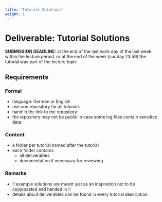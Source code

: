 ```yaml
---
title: 'Tutorial Solutions'
weight: 1
---
```



Deliverable: Tutorial Solutions
===============================


__SUBMISSION DEADLINE:__ at the end of the last work day of the last week within the lecture period, or at the end of
                         the week (sunday 23:59) the tutorial was part of the lecture topic


## Requirements

### Formal

* language: German or English
* use one repository for all tutorials
* hand in the link to the repository
* the repository may not be public in case some log files contain sensitive data 


### Content

* a folder per tutorial named after the tutorial
* each folder contains:
  * all deliverables
  * documentation if necessary for reviewing 


### Remarks

* ‼️ example solutions are meant just as an inspiration not to be copy/pasted and handed in ‼️
* details about deliverables can be found in every tutorial description
